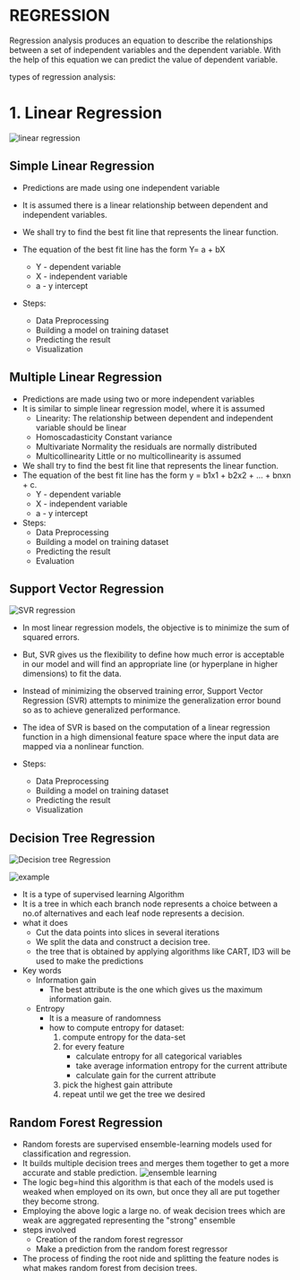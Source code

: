 # REGRESSION

Regression analysis produces an equation to describe the relationships between a set of independent variables and the dependent variable. With the help of this equation we can predict the value of dependent variable.

types of regression analysis:

# 1. Linear Regression 
![linear regression](https://user-images.githubusercontent.com/58341480/93008886-bf812480-f597-11ea-9700-a8f7cebf6c21.png)

## Simple Linear Regression
* Predictions are made using one independent variable
* It is assumed there is a linear relationship between dependent and independent variables.
* We shall try to find the best fit line that represents the linear function.
* The equation of the best fit line has the form Y= a + bX
  - Y - dependent variable
  - X - independent variable
  - a - y intercept
        
* Steps:
  - Data Preprocessing
  - Building a model on training dataset
  - Predicting the result
  - Visualization
    
## Multiple Linear Regression
* Predictions are made using two or more independent variables
* It is similar to simple linear regression model, where it is assumed
  - Linearity:
    The relationship between dependent and independent variable should be linear
  - Homoscadasticity
    Constant variance
  - Multivariate Normality
    the residuals are normally distributed
  - Multicollinearity
  Little or no multicollinearity is assumed 
* We shall try to find the best fit line that represents the linear function.
* The equation of the best fit line has the form y = b1x1 + b2x2 + … + bnxn + c.
  - Y - dependent variable
  - X - independent variable
  - a - y intercept
* Steps:
  - Data Preprocessing
  - Building a model on training dataset
  - Predicting the result
  - Evaluation
  
## Support Vector Regression
![SVR regression](https://user-images.githubusercontent.com/58341480/93008890-c27c1500-f597-11ea-8575-c23ee21d9d4d.png)
* In most linear regression models, the objective is to minimize the sum of squared errors.
* But, SVR gives us the flexibility to define how much error is acceptable in our model and will find an appropriate line (or hyperplane in higher dimensions) to fit the data.
* Instead of minimizing the observed training error, Support Vector Regression (SVR) attempts to minimize the generalization error bound so as to achieve generalized performance.
* The idea of SVR is based on the computation of a linear regression function in a high dimensional feature space where the input data are mapped via a nonlinear function.
        
* Steps:
  - Data Preprocessing
  - Building a model on training dataset
  - Predicting the result
  - Visualization
  
## Decision Tree Regression
![ Decision tree Regression](https://user-images.githubusercontent.com/58341480/93008895-c740c900-f597-11ea-903c-4468d2cad9ca.png)

![example](https://user-images.githubusercontent.com/58341480/93008893-c445d880-f597-11ea-97f1-f277c5ea2728.png)

* It is a type of supervised learning Algorithm
* It is a tree in which each branch node represents a choice between a no.of alternatives and each leaf node represents a decision.
* what it does
  - Cut the data points into slices in several iterations
  - We split the data and construct a decision tree.
  - the tree that is obtained by applying algorithms like CART, ID3 will be used to make the predictions
* Key words
  * Information gain
    - The best attribute is the one which gives us the maximum information gain.
  * Entropy
      - It is a measure of randomness
      - how to compute entropy for dataset:
        1. compute entropy for the data-set
        2. for every feature 
            - calculate entropy for all categorical variables
            - take average information entropy for the current attribute
            - calculate gain for the current attribute
        3. pick the highest gain attribute
        4. repeat until we get the tree we desired
        

## Random Forest Regression
* Random forests are supervised ensemble-learning models used for classification and regression.
* It builds multiple decision trees and merges them together to get a more accurate and stable prediction.
![ensemble learning](https://user-images.githubusercontent.com/58341480/93008894-c5770580-f597-11ea-8e2b-bf65f5ce8f06.png)
* The logic beg=hind this algorithm is that each of the models used is weaked when employed on its own, but once they all are put together they become strong.
* Employing the above logic a large no. of weak decision trees which are weak are aggregated representing the "strong" ensemble
* steps involved
  - Creation of the random forest regressor
  - Make a prediction from the random forest regressor
* The process of finding the root nide and splitting the feature nodes is what makes random forest from decision trees.
